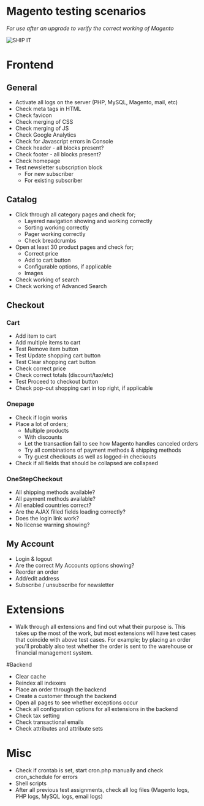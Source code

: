 # Magento testing scenarios
*For use after an upgrade to verify the correct working of Magento*

![SHIP IT](http://media.giphy.com/media/143vPc6b08locw/giphy.gif)

# Frontend

## General
 - Activate all logs on the server (PHP, MySQL, Magento, mail, etc)
 - Check meta tags in HTML
 - Check favicon
 - Check merging of CSS
 - Check merging of JS
 - Check Google Analytics
 - Check for Javascript errors in Console
 - Check header - all blocks present?
 - Check footer - all blocks present?
 - Check homepage
 - Test newsletter subscription block
     - For new subscriber
     - For existing subscriber

## Catalog
 - Click through all category pages and check for;
     - Layered navigation showing and working correctly
     - Sorting working correctly
     - Pager working correctly
     - Check breadcrumbs
 - Open at least 30 product pages and check for;
     - Correct price
     - Add to cart button
     - Configurable options, if applicable
     - Images
 - Check working of search
 - Check working of Advanced Search

## Checkout

### Cart
 - Add item to cart
 - Add multiple items to cart
 - Test Remove item button
 - Test Update shopping cart button
 - Test Clear shopping cart button
 - Check correct price
 - Check correct totals (discount/tax/etc)
 - Test Proceed to checkout button
 - Check pop-out shopping cart in top right, if applicable
 
### Onepage
 - Check if login works
 - Place a lot of orders;
     - Multiple products
     - With discounts
     - Let the transaction fail to see how Magento handles canceled orders
     - Try all combinations of payment methods & shipping methods
     - Try guest checkouts as well as logged-in checkouts
 - Check if all fields that should be collapsed are collapsed
 
### OneStepCheckout
 - All shipping methods available?
 - All payment methods available?
 - All enabled countries correct?
 - Are the AJAX filled fields loading correctly?
 - Does the login link work?
 - No license warning showing?

## My Account
 - Login & logout
 - Are the correct My Accounts options showing?
 - Reorder an order
 - Add/edit address
 - Subscribe / unsubscribe for newsletter

# Extensions
- Walk through all extensions and find out what their purpose is. This takes up the most of the work, but most extensions will have test cases that coincide with above test cases. For example; by placing an order you'll probably also test whether the order is sent to the warehouse or financial management system.

#Backend
 - Clear cache
 - Reindex all indexers
 - Place an order through the backend
 - Create a customer through the backend
 - Open all pages to see whether exceptions occur
 - Check all configuration options for all extensions in the backend
 - Check tax setting
 - Check transactional emails
 - Check attributes and attribute sets

 
# Misc
 - Check if crontab is set, start cron.php manually and check cron_schedule for errors
 - Shell scripts
 - After all previous test assignments, check all log files (Magento logs, PHP logs, MySQL logs, email logs)